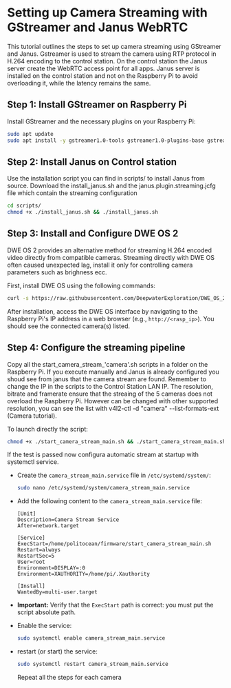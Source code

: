 # Setting up Camera Streaming with GStreamer and Janus WebRTC

This tutorial outlines the steps to set up camera streaming using GStreamer and Janus.
Gstreamer is used to stream the camera using RTP protocol in H.264 encoding to the control station. On the control station the Janus server create the WebRTC access point for all apps.
Janus server is installed on the control station and not on the Raspberry Pi to avoid overloading it, while the latency remains the same.

## Step 1: Install GStreamer on Raspberry Pi

Install GStreamer and the necessary plugins on your Raspberry Pi:

```bash
sudo apt update
sudo apt install -y gstreamer1.0-tools gstreamer1.0-plugins-base gstreamer1.0-plugins-good gstreamer1.0-plugins-bad gstreamer1.0-plugins-ugly
```

## Step 2: Install Janus on Control station

Use the installation script you can find in scripts/ to install Janus from source. Download the install_janus.sh and the janus.plugin.streaming.jcfg file which contain the streaming configuration

```bash
cd scripts/
chmod +x ./install_janus.sh && ./install_janus.sh
```

## Step 3: Install and Configure DWE OS 2

DWE OS 2 provides an alternative method for streaming H.264 encoded video directly from compatible cameras. Streaming directly with DWE OS often caused unexpected lag, install it only for controlling camera parameters such as brighness ecc.

First, install DWE OS using the following commands:

```bash
curl -s https://raw.githubusercontent.com/DeepwaterExploration/DWE_OS_2/main/install.sh | sudo bash -s
```

After installation, access the DWE OS interface by navigating to the Raspberry Pi's IP address in a web browser (e.g., `http://<rasp_ip>`). You should see the connected camera(s) listed.

## Step 4: Configure the streaming pipeline

Copy all the start_camera_stream_'camera'.sh scripts in a folder on the Raspberry Pi. If you execute manually and Janus is already configured you shoud see from janus that the camera stream are found. Remember to change the IP in the scripts to the Control Station LAN IP.
The resolution, bitrate and framerate ensure that the streaing of the 5 cameras does not overload the Raspberry Pi. However can be changed with other supported resolution, you can see the list with v4l2-ctl -d "camera" --list-formats-ext (Camera tutorial).

To launch directly the script:
```bash
chmod +x ./start_camera_stream_main.sh && ./start_camera_stream_main.sh
```

If the test is passed now configura automatic stream at startup with systemctl service.

*   Create the `camera_stream_main.service` file in `/etc/systemd/system/`:

    ```bash
    sudo nano /etc/systemd/system/camera_stream_main.service
    ```

*   Add the following content to the `camera_stream_main.service` file:

    ```
    [Unit]
    Description=Camera Stream Service
    After=network.target

    [Service]
    ExecStart=/home/politocean/firmware/start_camera_stream_main.sh
    Restart=always
    RestartSec=5
    User=root
    Environment=DISPLAY=:0
    Environment=XAUTHORITY=/home/pi/.Xauthority

    [Install]
    WantedBy=multi-user.target
    ```

*   **Important:** Verify that the `ExecStart` path is correct: you must put the script absolute path.

*   Enable the service:

    ```bash
    sudo systemctl enable camera_stream_main.service
    ```

*   restart (or start) the service:

    ```bash
    sudo systemctl restart camera_stream_main.service
    ```

    Repeat all the steps for each camera
